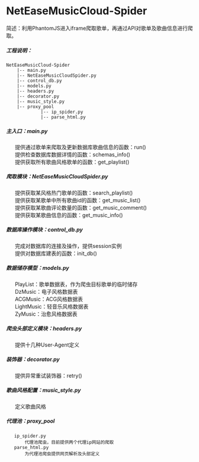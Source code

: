 # NetEaseMusicCloud-Spider
简述：利用PhantomJS进入iframe爬取歌单，再通过API对歌单及歌曲信息进行爬取。

##### 工程说明：
```
NetEaseMusicCloud-Spider
    |-- main.py
    |-- NetEaseMusicCloudSpider.py
    |-- control_db.py
    |-- models.py
    |-- headers.py
    |-- decorator.py
    |-- music_style.py
    |-- proxy_pool
             |-- ip_spider.py
             |-- parse_html.py
```
##### 主入口：main.py     
       提供通过歌单来爬取及更新数据库歌曲信息的函数：run()     
       提供检查数据库数据详情的函数：schemas_info()  
       提供获取所有歌曲风格歌单的函数：get_playlist()
       
##### 爬取模块：NetEaseMusicCloudSpider.py  
       提供获取某风格热门歌单的函数：search_playlist()  
       提供获取某歌单中所有歌曲id的函数：get_music_list()  
       提供获取某歌曲评论数量的函数：get_music_comment()  
       提供获取某歌曲信息的函数：get_music_info()
       
##### 数据库操作模块：control_db.py  
       完成对数据库的连接及操作，提供session实例  
       提供对数据库建表的函数：init_db()  
       
##### 数据储存模型：models.py  
       PlayList：歌单数据表，作为爬虫目标歌单的临时储存  
       DzMusic：电子风格数据表  
       ACGMusic：ACG风格数据表  
       LightMusic：轻音乐风格数据表  
       ZyMusic：治愈风格数据表
       
##### 爬虫头部定义模块：headers.py  
       提供十几种User-Agent定义
       
##### 装饰器：decorator.py  
       提供异常重试装饰器：retry()
       
##### 歌曲风格配置：music_style.py  
       定义歌曲风格
     
##### 代理池：proxy_pool
```
   ip_spider.py
       代理池爬虫，目前提供两个代理ip网站的爬取
   parse_html.py
       为代理池爬虫提供网页解析及头部定义
```            
